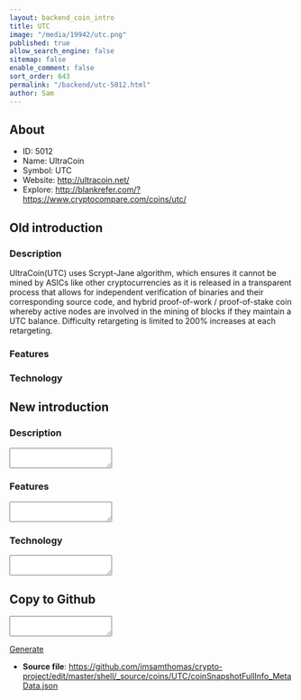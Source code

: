 ```yaml
---
layout: backend_coin_intro
title: UTC
image: "/media/19942/utc.png"
published: true
allow_search_engine: false
sitemap: false
enable_comment: false
sort_order: 643
permalink: "/backend/utc-5012.html"
author: Sam
---
```


## About

- ID: 5012
- Name: UltraCoin
- Symbol: UTC
- Website: http://ultracoin.net/
- Explore: http://blankrefer.com/?https://www.cryptocompare.com/coins/utc/


## Old introduction

### Description

<p>UltraCoin(UTC) uses Scrypt-Jane algorithm, which ensures it cannot be mined by ASICs like other cryptocurrencies as it is released in a transparent process that allows for independent verification of binaries and their corresponding source code, and hybrid proof-of-work / proof-of-stake coin whereby active nodes are involved in the mining of blocks if they maintain a UTC balance. Difficulty retargeting is limited to 200% increases at each retargeting.</p>

### Features


### Technology




## New introduction


### Description
<textarea id="meta_description" name="description"></textarea>

### Features
<textarea id="meta_features" name="features"></textarea>

### Technology
<textarea id="meta_technology" name="technology"></textarea>


## Copy to Github

<textarea id="coinsnapshotfullinfo_metadata"></textarea>

<a href="#gen" onclick="generateMetaDatJson()">Generate</a>

- **Source file**: <a href="https://github.com/imsamthomas/crypto-project/edit/master/shell/_source/coins/UTC/coinSnapshotFullInfo_MetaData.json">https://github.com/imsamthomas/crypto-project/edit/master/shell/_source/coins/UTC/coinSnapshotFullInfo_MetaData.json</a>

